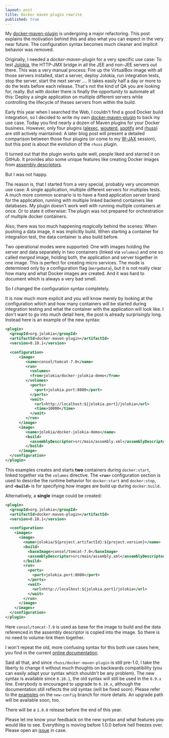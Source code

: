 ```yaml
---
layout: post
title: Docker maven plugin rewrite
published: true
---
```


My [docker-maven-plugin][1] is undergoing a major refactoring. This post explains the motivation behind this and also what you can expect in the very near future.
The configuration syntax becomes much cleaner and implicit behavior was removed. 
<!-- more -->

Originally, I needed a *docker-maven-plugin* for a very specific use case: To test  [Jolokia][2], the HTTP-JMX bridge in all the JEE and non-JEE servers out there. This was a very manual process: Fire up the VirtualBox image with all those servers installed, start a server, deploy Jolokia, run integration tests, stop the server, start the next server .... It takes easily half a day or more to do the tests before each release. That's not the kind of QA you  are looking for, really. But with docker there is finally the opportunity to automate all this: Deploy a single application on multiple different servers while controlling the lifecycle of theses servers from within the build.

Early this year when I searched the Web, I couldn't find a good Docker build integration, so I decided to write my own [docker-maven-plugin][3] to back my use case. Today you find nearly a dozen of Maven plugins for your Docker business. However, only four plugins ([alexec][4], [wouterd][5], [spotify][6] and [rhuss][7]) are still actively maintained. A later blog post will present a detailed comparison between those four plugins (or come to my [W-JAX][8] session), but this post is about the evolution of the `rhuss` plugin.

It turned out that the plugin works quite well, people liked and starred it on GitHub. It provides also some unique features like creating Docker images from [assembly descriptors][9]. 

But I was not happy.

The reason is, that I started from a very special, probably very uncommon use case: A single application, multiple different servers for multiples tests. A much more common scenario is to have a fixed application server brand for the application, running with multiple linked backend containers like databases. My plugin doesn't work well with running multiple containers at once. Or to state it otherwise: The plugin was not prepared for orchestration of multiple docker containers.  

Also, there was too much happening *magically* behind the scenes: When pushing a data image, it was implicitly build. When starting a container for integration test, the data container is also build before. 

Two operational modes were supported: One with images holding the server and data separately in two containers (linked via `volumes`) and one so called *merged* image, holding both, the application and server together in one image. This is perfect for creating micro services. The mode is determined only by a configuration flag (`mergeData`), but it is not really clear how many and what Docker images are created. And it was hard to document which is always a very bad smell.

So I changed the configuration syntax completely. 

It is now much more explicit and you will know merely by looking at the configuration which and how many containers will be started during integration testing and what the container with the application will look like. I don't want to go into much detail here, the post is already surprisingly long. Instead here is an example of the new syntax:

````xml
<plugin>
  <groupId>org.jolokia</groupId>
  <artifactId>docker-maven-plugin</artifactId>
  <version>0.10.1</version>

  <configuration>
      <image>
         <name>consol/tomcat-7.0</name>
         <run>
           <volumes>
		   <from>jolokia/docker-jolokia-demo</from>
 		 </volumes>
           <ports>
             <port>jolokia.port:8080</port>
           </ports>
           <wait>
             <url>http://localhost:${jolokia.port}/jolokia</url>
             <time>10000</time>
           </wait>
         </run>
      </image>
      <image>
         <name>jolokia/docker-jolokia-demo</name>
         <build>
           <assemblyDescriptor>src/main/assembly.xml</assemblyDescriptor>
         </build>
      </image>
  </configuration>
</plugin>
````

This examples creates and starts **two** containers during `docker:start`, linked together via the `volumes` directive. The **`<run>`** configuration section is used  to describe the runtime behavior for `docker:start` and `docker:stop`, and **`<build>`** is for specifying how images are build up during `docker:build`. 

Alternatively, a **single** image could be created:

````xml
<plugin>
  <groupId>org.jolokia</groupId>
  <artifactId>docker-maven-plugin</artifactId>
  <version>0.10.1</version>

  <configuration>
    <images>
      <image>
        <name>jolokia/${project.artifactId}:${project.version}</name>
        <build>
          <baseImage>consol/tomcat-7.0</baseImage>
          <assemblyDescriptor>src/main/assembly.xml</assemblyDescriptor>
        </build>
        <run>
          <ports>
            <port>jolokia.port:8080</port>
          </ports>
          <wait>
            <url>http://localhost:${jolokia.port}/jolokia</url>
          </wait>
        </run>
      </image>
    </images>
  </configuration>
</plugin>
````

Here `consol/tomcat-7.0` is used as base for the image to build and the data referenced in the assembly descriptor is copied into the image. So there is no need to volume-link them together. 

I won't repeat the old, more confusing syntax for this both use cases here, you find in the current [online documentation][10]. 

Said all that, and since `rhuss/docker-maven-plugin` is still pre-1.0, I take the liberty to change it without much thoughts on backwards compatibility (you can easily adapt your syntax which shouldn't be any problem). The new syntax is available since `0.10.1`, the old syntax will still be used in the `0.9.x` line. Everybody is encouraged to upgrade to `0.10.x`, although the documentation still reflects the old syntax (will be fixed soon). Please refer to the [examples][11] on the `new-config` branch for more details. An upgrade path will be available soon, too.

There will be a `1.0.0` release before the end of this year.

Please let me know your feedback on the new syntax and what features you would like to see. Everything is moving before 1.0.0 before hell freezes over. Please open an [issue][12] in case.


[1]:	https://github.com/rhuss/docker-maven-plugin
[2]:	http://www.jolokia.org
[3]:	http://github.com/rhuss/docker-maven-plugin
[4]:	https://github.com/alexec/docker-maven-plugin
[5]:	https://github.com/wouterd/docker-maven-plugin
[6]:	https://github.com/spotify/docker-maven-plugin
[7]:	https://github.com/rhuss/docker-maven-plugin
[8]:	http://jax.de/wjax2014/sessions/docker-fuer-java-entwickler
[9]:	http://maven.apache.org/plugins/maven-assembly-plugin/assembly.html
[10]:	http://github.com/rhuss/docker-maven-plugin
[11]:	https://github.com/rhuss/docker-maven-plugin/tree/new-config/samples
[12]:	http://github.com/rhuss/docker-maven-plugin/issues